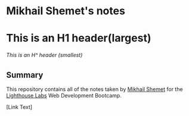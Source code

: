 # Mikhail Shemet's notes
# This is an H1 header(largest)
###### This is an H^ header (smallest)
## Summary 

This repository contains all of the notes taken by [Mikhail Shemet](https://github.com/Mikhail8425) for the [Lighthouse Labs](https://www.lighthouselabs.ca/en/toronto) Web Development Bootcamp.

[Link Text]